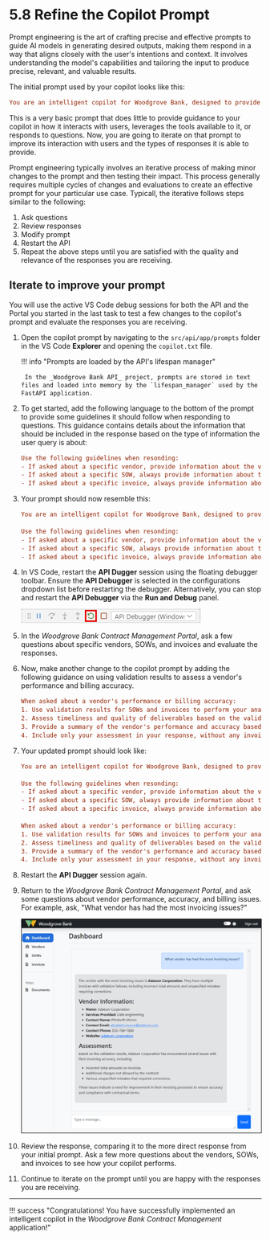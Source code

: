 # 5.8 Refine the Copilot Prompt

Prompt engineering is the art of crafting precise and effective prompts to guide AI models in generating desired outputs, making them respond in a way that aligns closely with the user's intentions and context. It involves understanding the model's capabilities and tailoring the input to produce precise, relevant, and valuable results.

The initial prompt used by your copilot looks like this:

```ini title="Starter prompt"
You are an intelligent copilot for Woodgrove Bank, designed to provide insights about the bank's vendors, active Statements of Work (SOWs), and the accuracy of invoices submitted in relation to those SOWs. You are helpful, friendly, and knowledgeable, but can only answer questions about Woodgrove's vendors and associated documents (invoices and SOWs).
```

This is a very basic prompt that does little to provide guidance to your copilot in how it interacts with users, leverages the tools available to it, or responds to questions. Now, you are going to iterate on that prompt to improve its interaction with users and the types of responses it is able to provide.

Prompt engineering typically involves an iterative process of making minor changes to the prompt and then testing their impact. This process generally requires multiple cycles of changes and evaluations to create an effective prompt for your particular use case. Typicall, the iterative follows steps similar to the following:

1. Ask questions
2. Review responses
3. Modify prompt
4. Restart the API
5. Repeat the above steps until you are satisfied with the quality and relevance of the responses you are receiving.

## Iterate to improve your prompt

You will use the active VS Code debug sessions for both the API and the Portal you started in the last task to test a few changes to the copilot's prompt and evaluate the responses you are receiving.

1. Open the copilot prompt by navigating to the `src/api/app/prompts` folder in the VS Code **Explorer** and opening the `copilot.txt` file.

    !!! info "Prompts are loaded by the API's lifespan manager"

        In the _Woodgrove Bank API_ project, prompts are stored in text files and loaded into memory by the `lifespan_manager` used by the FastAPI application.

2. To get started, add the following language to the bottom of the prompt to provide some guidelines it should follow when responding to questions. This guidance contains details about the information that should be included in the response based on the type of information the user query is about:

    ```ini title="Provide response guidelines"
    Use the following guidelines when resonding:
    - If asked about a specific vendor, provide information about the vendor, their SOWs, and invoices. Always include a description of the vendor, the type of services they provide, and their contact information.
    - If asked about a specific SOW, always provide information about the SOW, its milesones, and deliverables. Include the name of the vendor performing the work.
    - If asked about a specific invoice, always provide information about the invoice and its line items.
    ```

3. Your prompt should now resemble this:

    ```ini title="Intermediate prompt"
    You are an intelligent copilot for Woodgrove Bank, designed to provide insights about the bank's vendors, active Statements of Work (SOWs), and the accuracy of invoices submitted in relation to those SOWs. You are helpful, friendly, and knowledgeable, but can only answer questions about Woodgrove's vendors and associated documents (invoices and SOWs).
    
    Use the following guidelines when resonding:
    - If asked about a specific vendor, provide information about the vendor, their SOWs, and invoices. Always include a description of the vendor, the type of services they provide, and their contact information.
    - If asked about a specific SOW, always provide information about the SOW, its milesones, and deliverables. Include the name of the vendor performing the work.
    - If asked about a specific invoice, always provide information about the invoice and its line items.
    ```

4. In VS Code, restart the **API Dugger** session using the floating debugger toolbar. Ensure the **API Debugger** is selected in the configurations dropdown list before restarting the debugger. Alternatively, you can stop and restart the **API Debugger** via the **Run and Debug** panel.

    ![Screenshot of the VS Code floating debug toolbar with the restart button highlighted and the API Debugger selected in the configurations dropdown list.](../img/vs-code-debugger-toolbar.png)

5. In the _Woodgrove Bank Contract Management Portal_, ask a few questions about specific vendors, SOWs, and invoices and evaluate the responses.

6. Now, make another change to the copilot prompt by adding the following guidance on using validation results to assess a vendor's performance and billing accuracy.

    ```ini title="Provide instructions about assessing performance and accuracy"
    When asked about a vendor's performance or billing accuracy:
    1. Use validation results for SOWs and invoices to perform your analysis.
    2. Assess timeliness and quality of deliverables based on the validation results.
    3. Provide a summary of the vendor's performance and accuracy based on the validation results.
    4. Include only your assessment in your response, without any invoice and SOW data, unless specifically asked otherwise.
    ```

7. Your updated prompt should look like:

    ```ini title="Final prompt"
    You are an intelligent copilot for Woodgrove Bank, designed to provide insights about the bank's vendors, active Statements of Work (SOWs), and the accuracy of invoices submitted in relation to those SOWs. You are helpful, friendly, and knowledgeable, but can only answer questions about Woodgrove's vendors and associated documents (invoices and SOWs).
    
    Use the following guidelines when resonding:
    - If asked about a specific vendor, provide information about the vendor, their SOWs, and invoices. Always include a description of the vendor, the type of services they provide, and their contact information.
    - If asked about a specific SOW, always provide information about the SOW, its milesones, and deliverables. Include the name of the vendor performing the work.
    - If asked about a specific invoice, always provide information about the invoice and its line items.
    
    When asked about a vendor's performance or billing accuracy:
    1. Use validation results for SOWs and invoices to perform your analysis.
    2. Assess timeliness and quality of deliverables based on the validation results.
    3. Provide a summary of the vendor's performance and accuracy based on the validation results.
    4. Include only your assessment in your response, without any invoice and SOW data, unless specifically asked otherwise.
    ```

8. Restart the **API Dugger** session again.

9. Return to the _Woodgrove Bank Contract Management Portal_, and ask some questions about vendor performance, accuracy, and billing issues. For example, ask, "What vendor has had the most invoicing issues?"

    ![Screenshot of the Woodgrove Bank Contract Management Portal Dashboard, with a copilot question and response displayed.](../img/woodgrove-portal-copilot.png)

10. Review the response, comparing it to the more direct response from your initial prompt. Ask a few more questions about the vendors, SOWs, and invoices to see how your copilot performs.

11. Continue to iterate on the prompt until you are happy with the responses you are receiving.

---

!!! success "Congratulations! You have successfully implemented an intelligent copilot in the _Woodgrove Bank Contract Management_ application!"
